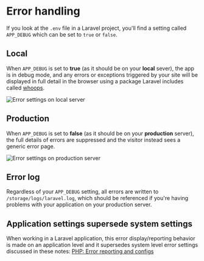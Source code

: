 # Error handling

If you look at the `.env` file in a Laravel project, you'll find a setting called `APP_DEBUG` which can be set to `true` or `false`.

## Local
When `APP_DEBUG` is set to **true** (as it should be on your **local** sever), the app is in debug mode, and any errors or exceptions triggered by your site will be displayed in full detail in the browser using a package Laravel includes called [whoops](https://github.com/filp/whoops).

<img src='https://s3.amazonaws.com/making-the-internet/laravel-debug-settings-local@2x.png' style='max-width:713px;' alt='Error settings on local server'>

## Production
When `APP_DEBUG` is set to **false** (as it should be on your **production** server), the full details of errors are suppressed and the visitor instead sees a generic error page.

<img src='https://s3.amazonaws.com/making-the-internet/laravel-debug-settings-prod@2x.png' style='max-width:689px;' alt='Error settings on production server'>

## Error log
Regardless of your `APP_DEBUG` setting, all errors are written to `/storage/logs/laravel.log`, which should be referenced if you're having problems with your application on your production server.

## Application settings supersede system settings
When working in a Laravel application, this error display/reporting behavior is made on an application level and it supersedes system level error settings discussed in these notes: [PHP: Error reporting and configs](/php/error-reporting-and-configs.md) 


